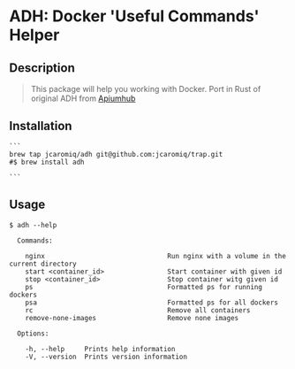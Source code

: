 # ADH: Docker 'Useful Commands' Helper


##  Description

> This package will help you working with Docker.
Port in Rust of original ADH from [Apiumhub](https://github.com/ApiumhubOpenSource/adh)
  
    

##  Installation
    ```
    brew tap jcaromiq/adh git@github.com:jcaromiq/trap.git
    #$ brew install adh
   
    ```
   
  
## Usage

```
$ adh --help

  Commands:

    nginx                     			Run nginx with a volume in the current directory 
    start <container_id>                Start container with given id
    stop <container_id>               	Stop container witg given id
    ps                         			Formatted ps for running dockers
    psa                        			Formatted ps for all dockers
    rc       			                Remove all containers
    remove-none-images         			Remove none images

  Options:

    -h, --help     Prints help information
    -V, --version  Prints version information
```
